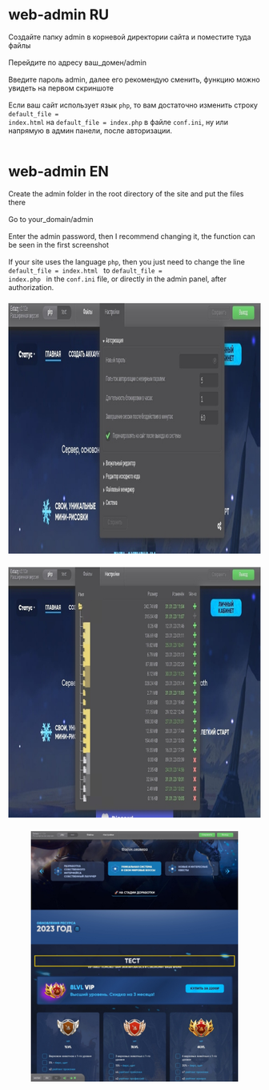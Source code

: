 # web-admin RU
Создайте папку admin в корневой директории сайта и поместите туда файлы
<br><br>
Перейдите по адресу ваш_домен/admin
<br><br>
Введите пароль admin, далее его рекомендую сменить, функцию можно увидеть на первом скриншоте
<br><br>
Если ваш сайт использует язык <code>php</code>, то вам достаточно изменить строку <code>default_file = index.html</code> на <code>default_file = index.php</code> в файле <code>conf.ini</code>, ну или напрямую в админ панели, после авторизации.
<br><br>
# web-admin EN
Create the admin folder in the root directory of the site and put the files there
<br><br>
Go to your_domain/admin
<br><br>
Enter the admin password, then I recommend changing it, the function can be seen in the first screenshot
<br><br>
If your site uses the language <code>php</code>, then you just need to change the line <code>default_file = index.html </code> to <code>default_file = index.php </code> in the <code>conf.ini</code> file, or directly in the admin panel, after authorization.

<h3 align="center"><img src="1.jpg" alt="documentation" height="500px"></h3>

<h3 align="center"><img src="2.jpg" alt="documentation" height="500px"></h3>

<h3 align="center"><img src="3.jpg" alt="documentation" height="500px"></h3>
